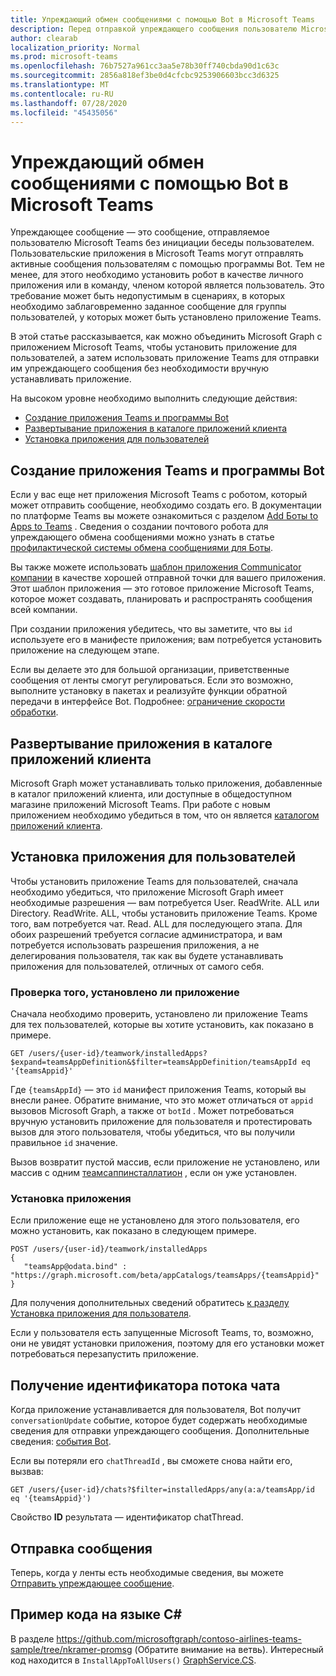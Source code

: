 ```yaml
---
title: Упреждающий обмен сообщениями с помощью Bot в Microsoft Teams
description: Перед отправкой упреждающего сообщения пользователю Microsoft Teams с помощью настраиваемого приложения сначала необходимо установить Bot с помощью Microsoft Graph.
author: clearab
localization_priority: Normal
ms.prod: microsoft-teams
ms.openlocfilehash: 76b7527a961cc3aa5e78b30ff740cbda90d1c63c
ms.sourcegitcommit: 2856a818ef3be0d4cfcbc9253906603bcc3d6325
ms.translationtype: MT
ms.contentlocale: ru-RU
ms.lasthandoff: 07/28/2020
ms.locfileid: "45435056"
---
```

# <a name="proactive-messaging-using-a-bot-in-microsoft-teams"></a>Упреждающий обмен сообщениями с помощью Bot в Microsoft Teams

Упреждающее сообщение — это сообщение, отправляемое пользователю Microsoft Teams без инициации беседы пользователем. Пользовательские приложения в Microsoft Teams могут отправлять активные сообщения пользователям с помощью программы Bot. Тем не менее, для этого необходимо установить робот в качестве личного приложения или в команду, членом которой является пользователь. Это требование может быть недопустимым в сценариях, в которых необходимо заблаговременно заданное сообщение для группы пользователей, у которых может быть установлено приложение Teams.

В этой статье рассказывается, как можно объединить Microsoft Graph с приложением Microsoft Teams, чтобы установить приложение для пользователей, а затем использовать приложение Teams для отправки им упреждающего сообщения без необходимости вручную устанавливать приложение.

На высоком уровне необходимо выполнить следующие действия:

* [Создание приложения Teams и программы Bot](#create-your-teams-app-and-bot)
* [Развертывание приложения в каталоге приложений клиента](#deploy-your-app-to-your-tenant-app-catalog)
* [Установка приложения для пользователей](#install-the-app-for-your-users)

## <a name="create-your-teams-app-and-bot"></a>Создание приложения Teams и программы Bot

Если у вас еще нет приложения Microsoft Teams с роботом, который может отправить сообщение, необходимо создать его. В документации по платформе Teams вы можете ознакомиться с разделом [Add Боты to Apps to Teams](https://docs.microsoft.com/microsoftteams/platform/concepts/bots/bots-overview) . Сведения о создании почтового робота для упреждающего обмена сообщениями можно узнать в статье [профилактической системы обмена сообщениями для Боты](https://docs.microsoft.com/microsoftteams/platform/concepts/bots/bot-conversations/bots-conv-proactive).

Вы также можете использовать [шаблон приложения Communicator компании](https://github.com/OfficeDev/microsoft-teams-company-communicator-app) в качестве хорошей отправной точки для вашего приложения. Этот шаблон приложения — это готовое приложение Microsoft Teams, которое может создавать, планировать и распространять сообщения всей компании.

При создании приложения убедитесь, что вы заметите, что вы `id` используете его в манифесте приложения; вам потребуется установить приложение на следующем этапе.

Если вы делаете это для большой организации, приветственные сообщения от ленты смогут регулироваться. Если это возможно, выполните установку в пакетах и реализуйте функции обратной передачи в интерфейсе Bot. Подробнее: [ограничение скорости обработки](/microsoftteams/platform/concepts/bots/rate-limit).

## <a name="deploy-your-app-to-your-tenant-app-catalog"></a>Развертывание приложения в каталоге приложений клиента

Microsoft Graph может устанавливать только приложения, добавленные в каталог приложений клиента, или доступные в общедоступном магазине приложений Microsoft Teams. При работе с новым приложением необходимо убедиться в том, что он является [каталогом приложений клиента](https://docs.microsoft.com/microsoftteams/platform/publishing/apps-publish#microsoft-teams-tenant-app-catalog).

## <a name="install-the-app-for-your-users"></a>Установка приложения для пользователей

Чтобы установить приложение Teams для пользователей, сначала необходимо убедиться, что приложение Microsoft Graph имеет необходимые разрешения — вам потребуется User. ReadWrite. ALL или Directory. ReadWrite. ALL, чтобы установить приложение Teams. Кроме того, вам потребуется чат. Read. ALL для последующего этапа. Для обоих разрешений требуется согласие администратора, и вам потребуется использовать разрешения приложения, а не делегирования пользователя, так как вы будете устанавливать приложения для пользователей, отличных от самого себя.

### <a name="check-to-see-if-the-app-is-already-installed"></a>Проверка того, установлено ли приложение

Сначала необходимо проверить, установлено ли приложение Teams для тех пользователей, которые вы хотите установить, как показано в примере.

```http
GET /users/{user-id}/teamwork/installedApps?$expand=teamsAppDefinition&$filter=teamsAppDefinition/teamsAppId eq '{teamsAppid}'
```

Где `{teamsAppId}` — это `id` манифест приложения Teams, который вы внесли ранее. Обратите внимание, что это может отличаться от `appid` вызовов Microsoft Graph, а также от `botId` . Может потребоваться вручную установить приложение для пользователя и протестировать вызов для этого пользователя, чтобы убедиться, что вы получили правильное `id` значение.

Вызов возвратит пустой массив, если приложение не установлено, или массив с одним [теамсаппинсталлатион](/graph/api/resources/teamsappinstallation?view=graph-rest-beta) , если он уже установлен.

### <a name="install-the-app"></a>Установка приложения

Если приложение еще не установлено для этого пользователя, его можно установить, как показано в следующем примере.

```http
POST /users/{user-id}/teamwork/installedApps
{
   "teamsApp@odata.bind" : "https://graph.microsoft.com/beta/appCatalogs/teamsApps/{teamsAppid}"
}
```

Для получения дополнительных сведений обратитесь [к разделу Установка приложения для пользователя](/graph/api/user-add-teamsappinstallation?view=graph-rest-beta).

Если у пользователя есть запущенные Microsoft Teams, то, возможно, они не увидят установки приложения, поэтому для его установки может потребоваться перезапустить приложение.

## <a name="get-the-chat-thread-id"></a>Получение идентификатора потока чата

Когда приложение устанавливается для пользователя, Bot получит `conversationUpdate` событие, которое будет содержать необходимые сведения для отправки упреждающего сообщения. Дополнительные сведения: [события Bot](https://docs.microsoft.com/microsoftteams/platform/concepts/bots/bots-notifications).

Если вы потеряли его `chatThreadId` , вы сможете снова найти его, вызвав:

```http
GET /users/{user-id}/chats?$filter=installedApps/any(a:a/teamsApp/id eq '{teamsAppid}')
```

Свойство **ID** результата — идентификатор chatThread.

## <a name="sending-the-message"></a>Отправка сообщения

Теперь, когда у ленты есть необходимые сведения, вы можете [Отправить упреждающее сообщение](https://docs.microsoft.com/microsoftteams/platform/concepts/bots/bot-conversations/bots-conv-proactive).

## <a name="c-sample"></a>Пример кода на языке C#

В разделе https://github.com/microsoftgraph/contoso-airlines-teams-sample/tree/nkramer-promsg (Обратите внимание на ветвь).
Интересный код находится в `InstallAppToAllUsers()` [GraphService.CS](https://github.com/microsoftgraph/contoso-airlines-teams-sample/blob/nkramer-promsg/project/Models/GraphService.cs).

